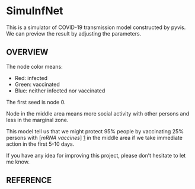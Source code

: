 # SimuInfNet
This is a simulator of COVID-19 transmission model constructed by pyvis.  
We can preview the result by adjusting the parameters.

OVERVIEW
--------
The node color means:  
*   Red: infected
*   Green: vaccinated
*   Blue: neither infected nor vaccinated

The first seed is node 0.  

Node in the middle area means more social activity with other persons and less in the marginal zone.  

This model tell us that we might protect 95% people by vaccinating 25% persons with [*mRNA vaccines*] [1] in the middle area if we take immediate action in the first 5-10 days.

If you have any idea for improving this project, please don’t hesitate to let me know.  

REFERENCE
---------
  [1]: https://www.cdc.gov/coronavirus/2019-ncov/science/science-briefs/fully-vaccinated-people.html  "mRNA vaccines"  


